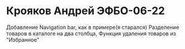 # Крояков Андрей ЭФБО-06-22
Добавление Navigation bar, как в примере(я старался)
Разделение товаров в каталоге на два столбца,
Функция удаления товаров из "Избранное"
